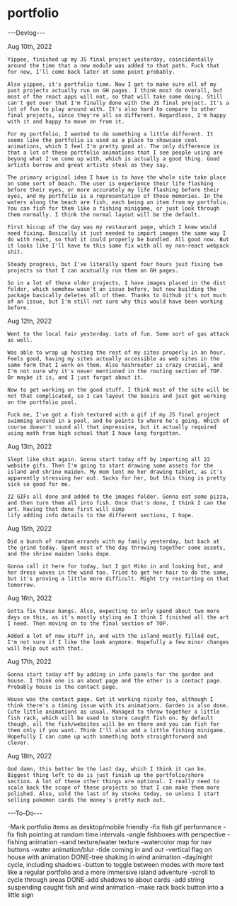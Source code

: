 # portfolio

---Devlog---

Aug 10th, 2022

    Yippee, finished up my JS final project yesterday, coincidentally around the time that a new module was added to that path. Fuck that for now, I'll come back later at some point probably.

    Also yippee, it's portfolio time. Now I get to make sure all of my past projects actually run on GH pages. I think most do overall, but most of the react apps will not, so that will take some doing. Still can't get over that I'm finally done with the JS final project. It's a lot of fun to play around with. It's also hard to compare to other final projects, since they're all so different. Regardless, I'm happy with it and happy to move on from it.

    For my portfolio, I wanted to do something a little different. It seems like the portfolio is used as a place to showcase cool animations, which I feel I'm pretty good at. The only difference is that a lot of these portfolio animations that I see people using are beyong what I've come up with, which is actually a good thing. Good artists borrow and great artists steal as they say. 

    The primary original idea I have is to have the whole site take place on some sort of beach. The user is experience their life flashing before their eyes, or more accurately my life flashing before their eyes, and my portfolio is a representation of those memories. In the waters along the beach are fish, each being an item from my portfolio. You can fish for them like a fishing minigame, or just look through them normally. I think the normal layout will be the default.

    First hiccup of the day was my restaurant page, which I knew would need fixing. Basically it just needed to import images the same way I do with react, so that it could properly be bundled. All good now. But it looks like I'll have to this same fix with all my non-react webpack shit.

    Steady progress, but I've literally spent four hours just fixing two projects so that I can acutually run them on GH pages.

    So in a lot of these older projects, I have images placed in the dist folder, which somehow wasn't an issue before, but now building the package basically deletes all of them. Thanks to Github it's not much of an issue, but I'm still not sure why this would have been working before.

Aug 12th, 2022

    Went to the local fair yesterday. Lots of fun. Some sort of gas attack as well.

    Was able to wrap up hosting the rest of my sites properly in an hour. Feels good, having my sites actually accessible as web sites in the same form that I work on them. Also hashrouter is crazy crucial, and I'm not sure why it's never mentioned in the routing section of TOP. Or maybe it is, and I just forgot about it.

    Now to get working on the good stuff. I think most of the site will be not that complicated, so I can layout the basics and just get working on the portfolio pool.

    Fuck me, I've got a fish textured with a gif if my JS final project swimming around in a pool, and he points to where he's going. Which of course doesn't sound all that impressive, but it actually required using math from high school that I have long forgotten. 

Aug 13th, 2022

    Slept like shit again. Gonna start today off by importing all 22 website gifs. Then I'm going to start drawing some assets for the island and shrine maiden. My mom lent me her drawing tablet, as it's apparently stressing her out. Sucks for her, but this thing is pretty sick so good for me.

    22 GIFs all done and added to the images folder. Gonna eat some pizza, and then turn them all into fish. Once that's done, I think I can the art. Having that done first will simp
    lify adding info details to the different sections, I hope.

Aug 15th, 2022

    Did a bunch of random errands with my family yesterday, but back at the grind today. Spent most of the day throwing together some assets, and the shrine maiden looks dope.

    Gonna call it here for today, but I got Miko in and looking hot, and her dress waves in the wind too. Tried to get her hair to do the same, but it's proving a little more difficult. Might try restarting on that tomorrow. 

Aug 16th, 2022

    Gotta fix these bangs. Also, expecting to only spend about two more days on this, as it's mostly styling an I think I finished all the art I need. Then moving on to the final section of TOP.

    Added a lot of new stuff in, and with the island mostly filled out, I'm not sure if I like the look anymore. Hopefully a few minor changes will help out with that.

Aug 17th, 2022

    Gonna start today off by adding in info panels for the garden and house. I think one is an about page and the other is a contact page. Probably house is the contact page.

    House was the contact page. Got it working nicely too, although I think there's a timing issue with its animations. Garden is also done. Cute little animations as usual. Managed to throw together a little fish rack, which will be used to store caught fish on. By default though, all the fish/websites will be on there and you can fish for them only if you want. Think I'll also add a little fishing minigame. Hopefully I can come up with something both straightforward and clever.

Aug 18th, 2022

    God damn, this better be the last day, which I think it can be. Biggest thing left to do is just finish up the portfolio/shore section. A lot of these other things are optional. I really need to scale back the scope of these projects so that I can make them more polished. Also, sold the last of my stonks today, so unless I start selling pokemon cards the money's pretty much out.

---To-Do---

-Mark portfolio items as desktop/mobile friendly
-fix fish gif performance
-fix fish pointing at random time intervals
-angle fishboxes with perspective
-fishing animation
-sand texture/water texture
-watercolor map for nav buttons
-water animation/blur
-tide coming in and out
-vertical flag on house with animation
DONE-tree shaking in wind animation
-day/night cycle, including shadows
-button to toggle between modes with more text like a regular portfolio and a more immersive island adventure
-scroll to cycle through areas
DONE-add shadows to about cards
-add string suspending caught fish and wind animation
-make rack back button into a little sign
